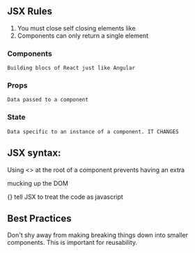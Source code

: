 ## JSX Rules

1. You must close self closing elements like <br/>
2. Components can only return a single element 

### Components 
    Building blocs of React just like Angular 
### Props
    Data passed to a component 
### State 
    Data specific to an instance of a component. IT CHANGES


## JSX syntax:

Using <> at the root of a component prevents having an extra <div></div> mucking up the DOM

{} tell JSX to treat the code as javascript


## Best Practices 

Don't shy away from making breaking things down into smaller components. This is important for reusability. 

